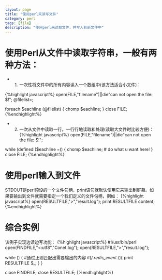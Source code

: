 ```yaml
---
layout: page
title: "使用perl来读写文件"
category: perl
tags: [file]
description: "使用perl来读取文件，并写入到新文件中"
---
```


# 使用Perl从文件中读取字符串，一般有两种方法：

* 1. 一次性将文件中的所有内容读入一个数组中(该方法适合小文件)：

{%highlight javascript%}
open(FILE,"filename")||die"can not open the file: $!";
@filelist=<FILE>;

foreach $eachline (@filelist) {
    chomp $eachline;
}
close FILE;
{%endhighlight%}

* 2. 一次从文件中读取一行，一行行地读取和处理(读取大文件时比较方便)：
{%highlight javascript%}
open(FILE,"filename")||die"can not open the file: $!";

while (defined ($eachline =<FILE>)) {
    chomp $eachline;
    # do what u want here!
}
close FILE;
{%endhighlight%}

# 使用perl输入到文件
STDOUT是perl预设的一个文件句柄，print语句就默认使用它来输出到屏幕。如果要输出到文件就需要指定一个我们定义的文件句柄，例如：
{%highlight javascript%}
open(RESULTFILE,">","result.log");
print RESULTFILE content;
{%endhighlight%}

# 综合实例
该例子实现边读边写功能：
{%highlight javascript%}
#!/usr/bin/perl
open(FINDFILE,"<:utf8","Conet.log");
open(RESULTFILE,">","result.log");

while (<FINDFILE>) {
    #通过正则匹配出需要输出的内容
    if(/.*redis_event.*/){
        print RESULTFILE $_;
    }
}

close FINDFILE;
close RESULTFILE;
{%endhighlight%}